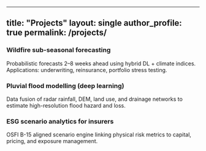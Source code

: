 
---
title: "Projects"
layout: single
author_profile: true
permalink: /projects/
---

### Wildfire sub-seasonal forecasting
Probabilistic forecasts 2–8 weeks ahead using hybrid DL + climate indices. Applications: underwriting, reinsurance, portfolio stress testing.

### Pluvial flood modelling (deep learning)
Data fusion of radar rainfall, DEM, land use, and drainage networks to estimate high-resolution flood hazard and loss.

### ESG scenario analytics for insurers
OSFI B-15 aligned scenario engine linking physical risk metrics to capital, pricing, and exposure management.
